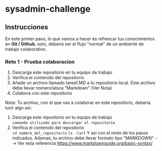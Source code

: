 # sysadmin-challenge
## Instrucciones
En este primer paso, lo que vamos a hacer es refrescar tus conocimientos en **Git / Github**, esto, deberia ser el flujo "normal" de un ambiente de trabajo colaborativo. 
### Reto 1 - Prueba colaboracion
1. Descarga este repositorio en tu equipo de trabajo
2. Verifica el contenido del repositorio
3. Añade un archivo llamado tarea1.MD a tu repositorio local. Este archivo debe llevar nomenclatura "Markdown" (Ver Nota)
4. Colabora con este repositorio

Nota:
Tu archivo, con el que vas a colaborar en este repositorio, deberia lucir algo asi:
1. Descarga este repositorio en tu equipo de trabajo  
` comando utilizado para descargar el repositorio `
2. Verifica el contenido del repositorio  
`cd nombre_del_repositorio`
`ls -lart`
Y asi con el resto de los pasos indicados. Ademas, tu archivo debe llevar formato tipo "MARKDOWN". --> Ver esta referencia https://www.markdownguide.org/basic-syntax/
